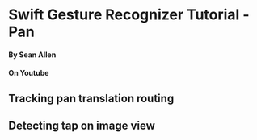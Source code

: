 # Swift Gesture Recognizer Tutorial - Pan
#### By Sean Allen
#### On Youtube

## Tracking pan translation routing

## Detecting tap on image view
